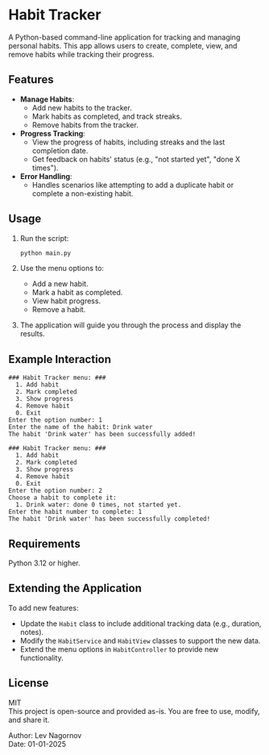 # Habit Tracker
A Python-based command-line application for tracking and managing personal habits. This app allows users to create, complete, view, and remove habits while tracking their progress.

## Features
- **Manage Habits**:
  - Add new habits to the tracker.
  - Mark habits as completed, and track streaks.
  - Remove habits from the tracker.
- **Progress Tracking**:
  - View the progress of habits, including streaks and the last completion date.
  - Get feedback on habits' status (e.g., "not started yet", "done X times").
- **Error Handling**:
  - Handles scenarios like attempting to add a duplicate habit or complete a non-existing habit.

## Usage
1. Run the script:
   ```bash
   python main.py
2. Use the menu options to:
   - Add a new habit.
   - Mark a habit as completed.
   - View habit progress.
   - Remove a habit.  

3. The application will guide you through the process and display the results.
   
## Example Interaction
```text
### Habit Tracker menu: ###
  1. Add habit
  2. Mark completed
  3. Show progress
  4. Remove habit
  0. Exit
Enter the option number: 1
Enter the name of the habit: Drink water
The habit 'Drink water' has been successfully added!

### Habit Tracker menu: ###
  1. Add habit
  2. Mark completed
  3. Show progress
  4. Remove habit
  0. Exit
Enter the option number: 2
Choose a habit to complete it:
  1. Drink water: done 0 times, not started yet.
Enter the habit number to complete: 1
The habit 'Drink water' has been successfully completed!
```

## Requirements

Python 3.12 or higher.

## Extending the Application

To add new features:
- Update the `Habit` class to include additional tracking data (e.g., duration, notes).  
- Modify the `HabitService` and `HabitView` classes to support the new data.
- Extend the menu options in `HabitController` to provide new functionality.

## License
MIT  
This project is open-source and provided as-is. You are free to use, modify, and share it.

Author: Lev Nagornov  
Date: 01-01-2025
